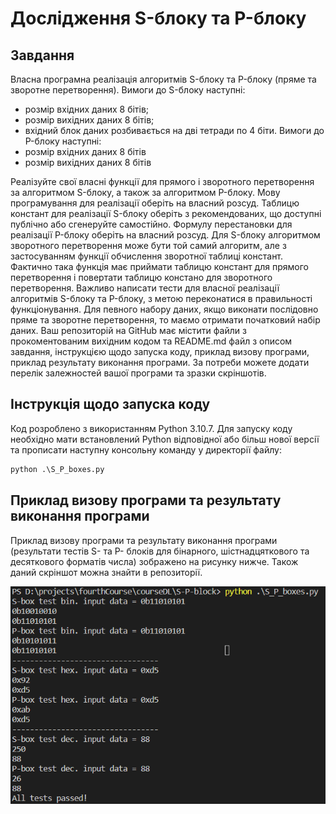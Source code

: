 # Дослідження S-блоку та P-блоку
## Завдання
Власна програмна реалізація алгоритмів S-блоку та P-блоку (пряме та зворотне перетворення). 
Вимоги до S-блоку наступні:
+ розмір вхідних даних 8 бітів;
+ розмір вихідних даних 8 бітів;
+ вхідний блок даних розбивається на дві тетради по 4 біти.
Вимоги до P-блоку наступні:
+ розмір вхідних даних 8 бітів
+ розмір вихідних даних 8 бітів

Реалізуйте свої власні функції для прямого і зворотного перетворення за алгоритмом S-блоку, а також за алгоритмом P-блоку. Мову програмування для реалізації оберіть на власний розсуд. Таблицю констант для реалізації S-блоку оберіть з рекомендованих, що доступні публічно або сгенеруйте самостійно. Формулу перестановки для реалізації P-блоку оберіть на власний розсуд.
Для S-блоку алгоритмом зворотного перетворення може бути той самий алгоритм, але з застосуванням функції обчислення зворотної таблиці констант. Фактично така функція має приймати таблицю констант для прямого перетворення і повертати таблицю констано для зворотного перетворення.
Важливо написати тести для власної реалізації алгоритмів S-блоку та P-блоку, з метою переконатися в правильності функціонування. Для певного набору даних, якщо виконати послідовно пряме та зворотне перетворення, то маємо отримати початковий набір даних.
Ваш репозиторій на GitHub має містити файли з прокоментованим вихідним кодом та README.md файл з описом завдання, інструкцією щодо запуска коду, приклад визову програми, приклад результату виконання програми. За потреби можете додати перелік залежностей вашої програми та зразки скріншотів.

## Інструкція щодо запуска коду
Код розроблено з використанням Python 3.10.7. Для запуску коду необхідно мати встановлений Python відповідної або більш нової версії та прописати наступну консольну команду у директорії файлу:
```python
python .\S_P_boxes.py
```
## Приклад визову програми та результату виконання програми
Приклад визову програми та результату виконання програми (результати тестів S- та P- блоків для бінарного, шістнадцяткового та десяткового форматів числа) зображено на рисунку нижче. Також даний скріншот можна знайти в репозиторії.

![Code_exectuion_example](https://github.com/KKitsun/S-and-P-boxes-Distributed-Lab-Practice/blob/master/S_P_boxes_Kitsun_results.PNG)
